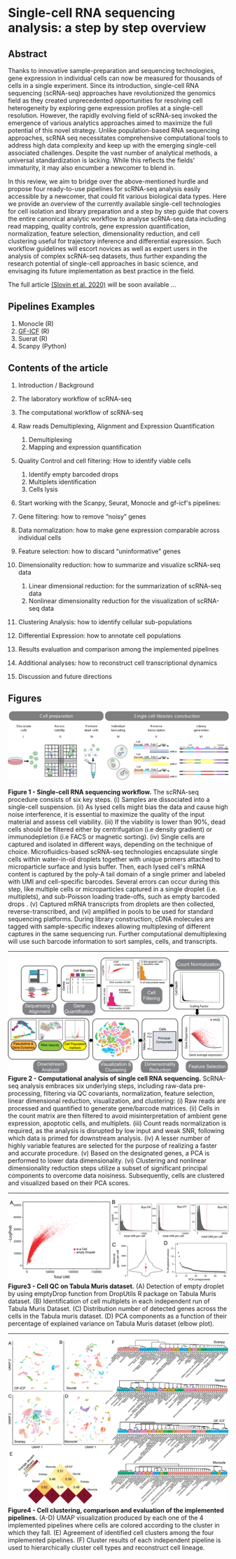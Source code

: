 # Single-cell RNA sequencing analysis: a step by step overview

## Abstract
Thanks to innovative sample-preparation and sequencing technologies, gene expression in individual cells can now be measured for thousands of cells in a single experiment. Since its introduction, single-cell RNA sequencing (scRNA-seq) approaches have revolutionized the genomics field as they created unprecedented opportunities for resolving cell heterogeneity by exploring gene expression profiles at a single-cell resolution. However, the rapidly evolving field of scRNA-seq invoked the emergence of various analytics approaches aimed to maximize the full potential of this novel strategy. Unlike population-based RNA sequencing approaches, scRNA seq necessitates comprehensive computational tools to address high data complexity and keep up with the emerging single-cell associated challenges. Despite the vast number of analytical methods, a universal standardization is lacking. While this reflects the fields' immaturity, it may also encumber a newcomer to blend in.

In this review, we aim to bridge over the above-mentioned hurdle and propose four ready-to-use pipelines for scRNA-seq analysis easily accessible by a newcomer, that could fit various biological data types. Here we provide an overview of the currently available single-cell technologies for cell isolation and library preparation and a step by step guide that covers the entire canonical analytic workflow to analyse scRNA-seq data including read mapping, quality controls, gene expression quantification, normalization, feature selection, dimensionality reduction, and cell clustering useful for trajectory inference and differential expression. Such workflow guidelines will escort novices as well as expert users in the analysis of complex scRNA-seq datasets, thus further expanding the research potential of single-cell approaches in basic science, and envisaging its future implementation as best practice in the field.

The full article [(Slovin et al. 2020)](https://) will be soon available ...

## Pipelines Examples
1. Monocle (R)
2. [GF-ICF](https://github.com/gambalab/scRNAseq_chapter/blob/master/pipelines/gf_icf_pipe.md) (R)
3. Suerat (R)
4. Scanpy (Python)

## Contents of the article

1. Introduction / Background

2. The laboratory workflow of scRNA-seq
3. The computational workflow of scRNA-seq
4. Raw reads Demultiplexing, Alignment and Expression Quantification 
    1. Demultiplexing
    2. Mapping and expression quantification
5. Quality Control and cell filtering: How to identify viable cells
    1. Identify empty barcoded drops
    2. Multiplets identification
    3. Cells lysis
6. Start working with the Scanpy, Seurat, Monocle and gf-icf's pipelines:
7. Gene filtering: how to remove “noisy” genes
8. Data normalization: how to make gene expression comparable across individual cells
9. Feature selection: how to discard “uninformative” genes
10. Dimensionality reduction: how to summarize and visualize scRNA-seq data
    1. Linear dimensional reduction: for the summarization of scRNA-seq data
    2. Nonlinear dimensionality reduction for the visualization of scRNA-seq data
11. Clustering Analysis: how to identify cellular sub-populations
12. Differential Expression: how to annotate cell populations
13. Results evaluation and comparison among the implemented pipelines
14. Additional analyses: how to reconstruct cell transcriptional dynamics
15. Discussion and future directions

## Figures

![alt text](https://github.com/gambalab/scRNAseq_chapter/blob/master/figures_HiRes/Figure_01.png?raw=true)

<b>Figure 1 - Single-cell RNA sequencing workflow.</b> The scRNA-seq procedure consists of six key steps. (i) Samples are dissociated into a single-cell suspension. (ii) As lysed cells might bias the data and cause high noise interference, it is essential to maximize the quality of the input material and assess cell viability. (iii) If the viability is lower than 90%, dead cells should be filtered either by centrifugation (i.e density gradient) or immunodepletion (i.e FACS or magnetic sorting). (iv) Single cells are captured and isolated in different ways, depending on the technique of choice. Microfluidics-based scRNA-seq technologies encapsulate single cells within water-in-oil droplets together with unique primers attached to microparticle surface and lysis buffer. Then, each lysed cell's mRNA content is captured by the poly-A tail domain of a single primer and labeled with UMI and cell-specific barcodes. Several errors can occur during this step, like multiple cells or microparticles captured in a single droplet (i.e. multiplets), and sub-Poisson loading trade-offs, such as empty barcoded drops . (v) Captured mRNA transcripts from droplets are then collected, reverse-transcribed, and (vi) amplified in pools to be used for standard sequencing platforms. During library construction, cDNA molecules are tagged with sample-specific indexes allowing multiplexing of different captures in the same sequencing run. Further computational demultiplexing will use such barcode information to sort samples, cells, and transcripts.
<hr/>

![alt text](https://github.com/gambalab/scRNAseq_chapter/blob/master/figures_HiRes/Figure_02.png?raw=true)
<b>Figure 2 - Computational analysis of single cell RNA sequencing.</b> ScRNA-seq analysis embraces six underlying steps, including raw-data pre-processing, filtering via QC covariants, normalization, feature selection, linear dimensional reduction, visualization, and clustering: (i) Raw reads are processed and quantified to generate gene/barcode matrices. (ii) Cells in the count matrix are then filtered to avoid misinterpretation of ambient gene expression, apoptotic cells, and multiplets. (iii) Count reads normalization is required, as the analysis is disrupted by low input and weak SNR, following which data is primed for downstream analysis. (iv) A lesser number of highly variable features are selected for the purpose of realizing a faster and accurate procedure. (v) Based on the designated genes, a PCA is performed to lower data dimensionality. (vi) Clustering and nonlinear dimensionality reduction steps utilize a subset of significant principal components to overcome data noisiness. Subsequently, cells are clustered and visualized based on their PCA scores.
<hr/>

![alt text](https://github.com/gambalab/scRNAseq_chapter/blob/master/figures_HiRes/Figure_03.png?raw=true)
<b>Figure3 - Cell QC on Tabula Muris dataset.</b> (A) Detection of empty droplet by using emptyDrop function from DropUtils R package on Tabula Muris dataset. (B) Identification of cell multiplets in each independent run of Tabula Muris Dataset. (C) Distribution number of detected genes across the cells in the Tabula muris dataset. (D) PCA components as a function of their percentage of explained variance on Tabula Muris dataset (elbow plot).
<hr/>

![alt text](https://github.com/gambalab/scRNAseq_chapter/blob/master/figures_HiRes/Figure_04.png?raw=true)
<b>Figure4 - Cell clustering, comparison and evaluation of the implemented pipelines.</b> (A-D) UMAP visualization produced by each one of the 4 implemented pipelines where cells are colored according to the cluster in which they fall. (E) Agreement of identified cell clusters among the four implemented pipelines. (F) Cluster results of each independent pipeline is used to hierarchically cluster cell types and reconstruct cell lineage.
